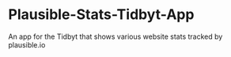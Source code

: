 # Plausible-Stats-Tidbyt-App
An app for the Tidbyt that shows various website stats tracked by plausible.io
